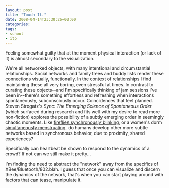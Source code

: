 ```yaml
---
layout: post
title: "Touch It."
date: 2008-04-14T23:30:26+00:00
categories:
tags:
- school
- itp
---
```

Feeling somewhat guilty that at the moment physical interaction (or lack of it) is almost secondary to the visualization.

We're all networked objects, with many intentional and circumstantial relationships. Social networks and family trees and buddy lists render these connections visually, functionally. In the context of relationships I find maintaining these all very boring, even stressful at times. In contrast to curating these objects--and I'm specifically thinking of jam sessions I've been in--there's something effortless and refreshing when interactions spontaneously, subconsciously occur. Coincidences that feel planned. Steven Strogatz's *Sync: The Emerging Science of Spontaneous Order* (which surfaced during research and fits well with my desire to read more non-fiction) explores the possibility of a subtly emerging order in seemingly chaotic moments. Like [fireflies synchronously blinking][firefly], or a women's dorm [simultaneously menstruating][period], do humans develop other more subtle networks based in synchronous behavior, due to proximity, shared experiences?

Specifically can heartbeat be shown to respond to the dynamics of a crowd? If not can we still make it pretty...

I'm finding the need to abstract the "network" away from the specifics of XBee/Bluetooth/802.blah. I guess that once you can visualize and discern the dynamics of the network, that's when you can start playing around with factors that can tease, manipulate it.

[firefly]: http://www.dlia.org/atbi/species/Animalia/Arthropoda/Insecta/Coleoptera/Elateroidea/Lampyridae/Photinus_carolinus.shtml
[period]: http://en.wikipedia.org/wiki/McClintock_effect
